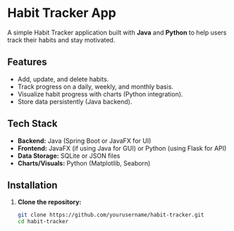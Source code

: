 # Habit Tracker App

A simple Habit Tracker application built with **Java** and **Python** to help users track their habits and stay motivated.

## Features
- Add, update, and delete habits.
- Track progress on a daily, weekly, and monthly basis.
- Visualize habit progress with charts (Python integration).
- Store data persistently (Java backend).

## Tech Stack
- **Backend:** Java (Spring Boot or JavaFX for UI)
- **Frontend:** JavaFX (if using Java for GUI) or Python (using Flask for API)
- **Data Storage:** SQLite or JSON files
- **Charts/Visuals:** Python (Matplotlib, Seaborn)

## Installation

1. **Clone the repository:**
   ```bash
   git clone https://github.com/yourusername/habit-tracker.git
   cd habit-tracker
